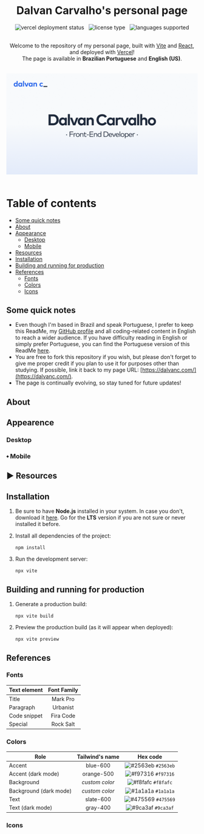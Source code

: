 <h1 align="center">Dalvan Carvalho's personal page</h1>

<div style="display: flex; justify-content: center; gap: 12px">
  <img 
    src="https://vercelbadge.vercel.app/api/dalvancarvalho/personal-page"
    alt="vercel deployment status"
  />
  <img 
    src="https://img.shields.io/badge/license-MIT-blue"
    alt="license type"
  />
  <img 
    src="https://img.shields.io/badge/languages-2-yellow"
    alt="languages supported"
  />
</div>

<br>

<p align="center">
  Welcome to the repository of my personal page, built with
  <a href="https://vitejs.dev/">Vite</a> and
  <a href="https://react.dev/">React</a>, and deployed with
  <a href="https://vercel.com/">Vercel</a>!
  <br>
  The page is available in <strong>Brazilian Portuguese</strong> and <strong>English (US)</strong>.
</p>

<br>

<div align="center">
  <img
    style="width: 650px"
    src="./public/images/og-banner.png"
    alt="banner"
  />
</div>

<br>

# Table of contents

- [Some quick notes](#some-quick-notes)
- [About](#about)
- [Appearance](#appearance)
  - [Desktop](#desktop)
  - [Mobile](#-mobile)
- [Resources](#-resources)
- [Installation](#installation)
- [Building and running for production](#building-and-running-for-production)
- [References](#references)
  - [Fonts](#fonts)
  - [Colors](#colors)
  - [Icons](#icons)

## Some quick notes

- Even though I'm based in Brazil and speak Portuguese, I prefer to keep this ReadMe, my [GitHub profile](https://github.com/dalvancarvalho) and all coding-related content in English to reach a wider audience. If you have difficulty reading in English or simply prefer Portuguese, you can find the Portuguese version of this ReadMe [here](/public/resume-pt-br.pdf).
- You are free to fork this repository if you wish, but please don't forget to give me proper credit if you plan to use it for purposes other than studying. If possible, link it back to my page URL: [https://dalvanc.com/](https://dalvanc.com/).
- The page is continually evolving, so stay tuned for future updates!

## About

## Appearence

### Desktop

### ⬩ Mobile

## ▶️ Resources

## Installation

1. Be sure to have **Node.js** installed in your system. In case you don't, download it [here](https://nodejs.org/en). Go for the **LTS** version if you are not sure or never installed it before.

2. Install all dependencies of the project:

   ```
   npm install
   ```

3. Run the development server:

   ```
   npx vite
   ```

## Building and running for production

1. Generate a production build:

   ```
   npx vite build
   ```

2. Preview the production build (as it will appear when deployed):

   ```
   npx vite preview
   ```

## References

### Fonts

| Text element | Font Family |
| ------------ | :---------: |
| Title        |  Mark Pro   |
| Paragraph    |  Urbanist   |
| Code snippet |  Fira Code  |
| Special      |  Rock Salt  |

### Colors

| Role                   | Tailwind's name |                              Hex code                              |
| ---------------------- | :-------------: | :----------------------------------------------------------------: |
| Accent                 |    blue-600     | ![#2563eb](https://via.placeholder.com/10/2563eb?text=+) `#2563eb` |
| Accent (dark mode)     |   orange-500    | ![#f97316](https://via.placeholder.com/10/f97316?text=+) `#f97316` |
| Background             | _custom color_  | ![#f8fafc](https://via.placeholder.com/10/f8fafc?text=+) `#f8fafc` |
| Background (dark mode) | _custom color_  | ![#1a1a1a](https://via.placeholder.com/10/1a1a1a?text=+) `#1a1a1a` |
| Text                   |    slate-600    | ![#475569](https://via.placeholder.com/10/475569?text=+) `#475569` |
| Text (dark mode)       |    gray-400     | ![#9ca3af](https://via.placeholder.com/10/9ca3af?text=+) `#9ca3af` |

### Icons

